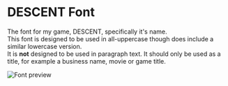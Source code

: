 # DESCENT Font
The font for my game, DESCENT, specifically it's name.  
This font is designed to be used in all-uppercase though does include a similar lowercase version.  
It is **not** designed to be used in paragraph text. It should only be used as a title, for example a business name, movie or game title.  
  
![Font preview](https://github.com/foxlldev/DESCENT-Font/assets/67546646/1c69d241-aee9-4405-a1ca-7d9be96f58b8)
